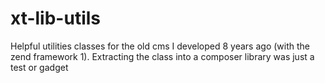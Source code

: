 # xt-lib-utils 
Helpful utilities classes for the old cms I developed 8 years ago (with the zend framework 1). Extracting the class into a composer library was just a test or gadget
